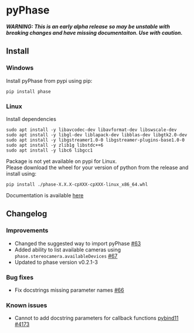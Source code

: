 # pyPhase
***WARNING: This is an early alpha release so may be unstable with breaking changes and have missing documentaiton. Use with caution.***

## Install
### Windows
Install pyPhase from pypi using pip:
```
pip install phase
```
### Linux
Install dependencies
```
sudo apt install -y libavcodec-dev libavformat-dev libswscale-dev
sudo apt install -y libgl-dev liblapack-dev libblas-dev libgtk2.0-dev
sudo apt install -y libgstreamer1.0-0 libgstreamer-plugins-base1.0-0
sudo apt install -y zlib1g libstdc++6
sudo apt install -y libc6 libgcc1
```
Package is not yet available on pypi for Linux.  
Please download the wheel for your version of python from the release and install using:
```
pip install ./phase-X.X.X-cpXXX-cpXXX-linux_x86_64.whl
```

Documentation is available [here](https://i3drobotics.github.io/pyphase/)

## Changelog
### Improvements
 - Changed the suggested way to import pyPhase [#63](https://github.com/i3drobotics/pyphase/pull/63)
 - Added ability to list available cameras using `phase.stereocamera.availableDevices` [#67](https://github.com/i3drobotics/pyphase/pull/67)
 - Updated to phase version v0.2.1-3

### Bug fixes
 - Fix docstrings missing parameter names [#66](https://github.com/i3drobotics/pyphase/pull/66)

### Known issues
 - Cannot to add docstring parameters for callback functions [pybind11 #4173](https://github.com/pybind/pybind11/issues/4173)

